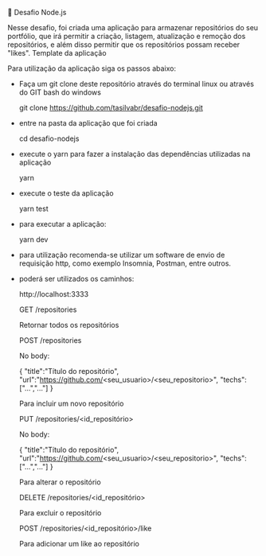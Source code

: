 🚀 Desafio Node.js

Nesse desafio, foi criada uma aplicação para armazenar repositórios do seu portfólio, que irá permitir a criação, listagem, atualização e remoção dos repositórios, e além disso permitir que os repositórios possam receber "likes".
Template da aplicação

Para utilização da aplicação siga os passos abaixo:

- Faça um git clone deste repositório através do terminal linux ou através do GIT bash do windows

  git clone https://github.com/tasilvabr/desafio-nodejs.git

- entre na pasta da aplicação que foi criada

  cd desafio-nodejs

- execute o yarn para fazer a instalação das dependências utilizadas na aplicação

  yarn

- execute o teste da aplicação

  yarn test

- para executar a aplicação:

  yarn dev

- para utilização recomenda-se utilizar um software de envio de requisição http, como exemplo Insomnia, Postman, entre outros.

- poderá ser utilizados os caminhos:

  http://localhost:3333

  GET /repositories

  Retornar todos os repositórios

  POST /repositories

  No body:

  {
  "title":"Título do repositório",
  "url":"https://github.com/<seu_usuario>/<seu_repositorio>",
  "techs":["...","..."]
  }

  Para incluir um novo repositório

  PUT /repositories/<id_repositório>

  No body:

  {
  "title":"Título do repositório",
  "url":"https://github.com/<seu_usuario>/<seu_repositorio>",
  "techs":["...","..."]
  }

  Para alterar o repositório

  DELETE /repositories/<id_repositório>

  Para excluir o repositório

  POST /repositories/<id_repositório>/like

  Para adicionar um like ao repositório
